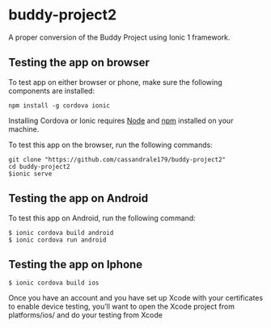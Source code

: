 # buddy-project2

A proper conversion of the Buddy Project using Ionic 1 framework. 

## Testing the app on browser 
To test app on either browser or phone, make sure the following components are installed: 
```
npm install -g cordova ionic 
```
Installing Cordova or Ionic requires [Node](https://nodejs.org/en/) and [npm](https://www.npmjs.com/) installed on your machine. 

To test this app on the browser, run the following commands:
```
git clone "https://github.com/cassandrale179/buddy-project2"
cd buddy-project2
$ionic serve
```

## Testing the app on Android

To test this app on Android, run the following command: 
```
$ ionic cordova build android 
$ ionic cordova run android 
```


## Testing the app on Iphone 
```
$ ionic cordova build ios 
```
 Once you have an account and you have set up Xcode with your certificates to enable device testing, you’ll want to open the Xcode project from platforms/ios/ and do your testing from Xcode 
 

